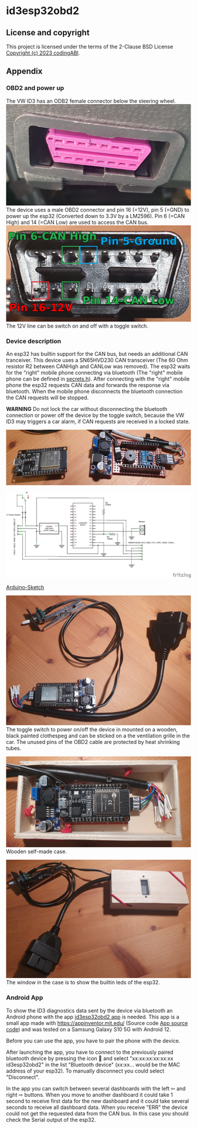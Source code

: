 # id3esp32obd2

## License and copyright
This project is licensed under the terms of the 2-Clause BSD License [Copyright (c) 2023 codingABI](LICENSE). 

## Appendix
### OBD2 and power up
The VW ID3 has an ODB2 female connector below the steering wheel.
![ID3 OBD2 Connector](assets/images/id3obd2ConnectorFemale.jpg)
The device uses a male OBD2 connector and pin 16 (=12V), pin 5 (=GND) to power up the esp32 (Converted down to 3.3V by a LM2596). Pin 6 (=CAN High) and 14 (=CAN Low) are used to access the CAN bus. 
![OBD2 connector male](assets/images/obd2ConnectorMale.jpg)
The 12V line can be switch on and off with a toggle switch.
### Device description
An esp32 has builtin support for the CAN bus, but needs an additional CAN tranceiver. This device uses a SN65HVD230 CAN transceiver (The 60 Ohm resistor R2 between CANHigh and CANLow was removed). The esp32 waits for the "right" mobile phone connecting via bluetooth (The "right" mobile phone can be defined in  [secrets.h](/id3esp32obd2/secrets.h)). After connecting with the "right" mobile phone the esp32 requests CAN data and forwards the response via bluetooth. When the mobile phone disconnects the bluetooth connection the CAN requests will be stopped.

**WARNING**
Do not lock the car without disconnecting the bluetooth connection or power off the device by the toggle switch, because the VW ID3 may triggers a car alarm, if CAN requests are received in a locked state. 
 
![Perfboard](assets/images/Perfboard.jpg)

![Schematic](assets/images/Schematic.png)

[Arduino-Sketch](/id3esp32obd2/id3esp32obd2.ino)

![Device without case](assets/images/Device.jpg)
The toggle switch to power on/off the device in mounted on a wooden, black painted clothespeg and can be sticked on a the ventilation grille in the car. The unused pins of the OBD2 cable are protected by heat shrinking tubes.

![Device with open case](assets/images/DeviceWithOpenCase.jpg)
Wooden self-made case.

![Device with case](assets/images/DeviceWithCase.jpg)
The window in the case is to show the builtin leds of the esp32.


### Android App
To show the ID3 diagnostics data sent by the device via bluetooth an Android phone with the app [id3esp32obd2 app](id3esp32obd2.apk) is needed. This app is a small app made with https://appinventor.mit.edu/ (Source code  [App source code](id3esp32obd2.aia)) and was tested on a Samsung Galaxy S10 5G with Android 12.

Before you can use the app, you have to pair the phone with the device.

After launching the app, you have to connect to the previously paired bluetooth device by pressing the icon 🔗 and select "xx:xx:xx:xx:xx:xx id3esp32obd2" in the list "Bluetooth device" (xx:xx... would be the MAC address of your esp32). To manually disconnect you could select "Disconnect".

In the app you can switch between several dashboards with the left ⇦ and right ⇨ buttons. When you move to another dashboard it could take 1 second to receive first data for the new dashboard and it could take several seconds to receive all dashboard data. When you receive "ERR" the device could not get the requested data from the CAN bus. In this case you should check the Serial output of the esp32.


